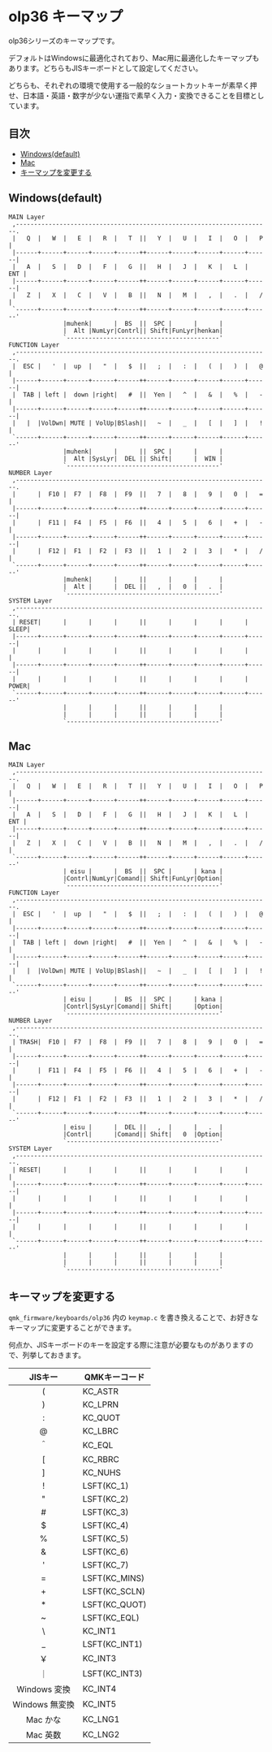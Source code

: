 # olp36 キーマップ

olp36シリーズのキーマップです。

デフォルトはWindowsに最適化されており、Mac用に最適化したキーマップもあります。どちらもJISキーボードとして設定してください。

どちらも、それぞれの環境で使用する一般的なショートカットキーが素早く押せ、日本語・英語・数字が少ない運指で素早く入力・変換できることを目標としています。

## 目次

<!-- vim-markdown-toc GFM -->

* [Windows(default)](#windows(default))
* [Mac](#mac)
* [キーマップを変更する](#キーマップを変更する)

<!-- vim-markdown-toc -->

## Windows(default)

```
MAIN Layer
 ,----------------------------------------------------------------------.
 |   Q  |   W  |   E  |   R  |   T  ||   Y  |   U  |   I  |   O  |   P  |
 |------+------+------+------+------++------+------+------+------+------|
 |   A  |   S  |   D  |   F  |   G  ||   H  |   J  |   K  |   L  |  ENT |
 |------+------+------+------+------++------+------+------+------+------|
 |   Z  |   X  |   C  |   V  |   B  ||   N  |   M  |   ,  |   .  |   /  |
 `------+------+------+------+------++------+------+------+------+------'
               |muhenk|      |  BS  ||  SPC |      |      |
               |  Alt |NumLyr|Contrl|| Shift|FunLyr|henkan|
               `------------------------------------------'
FUNCTION Layer
 ,----------------------------------------------------------------------.
 |  ESC |   '  |  up  |   "  |   $  ||   ;  |   :  |   (  |   )  |   @  |
 |------+------+------+------+------++------+------+------+------+------|
 |  TAB | left |  down |right|   #  ||  Yen |   ^  |   &  |   %  |   -  |
 |------+------+------+------+------++------+------+------+------+------|
 |   |  |VolDwn| MUTE | VolUp|BSlash||   ~  |   _  |   [  |   ]  |   !  |
 `------+------+------+------+------++------+------+------+------+------'
               |muhenk|      |      ||  SPC |      |      |
               |  Alt |SysLyr|  DEL || Shift|      |  WIN |
               `------------------------------------------'
NUMBER Layer
 ,----------------------------------------------------------------------.
 |      |  F10 |  F7  |  F8  |  F9  ||   7  |   8  |   9  |   0  |   =  |
 |------+------+------+------+------++------+------+------+------+------|
 |      |  F11 |  F4  |  F5  |  F6  ||   4  |   5  |   6  |   +  |   -  |
 |------+------+------+------+------++------+------+------+------+------|
 |      |  F12 |  F1  |  F2  |  F3  ||   1  |   2  |   3  |   *  |   /  |
 `------+------+------+------+------++------+------+------+------+------'
               |muhenk|      |      ||      |      |      |
               |  Alt |      |  DEL ||   ,  |   0  |   .  |
               `------------------------------------------'
SYSTEM Layer
 ,----------------------------------------------------------------------.
 | RESET|      |      |      |      ||      |      |      |      | SLEEP|
 |------+------+------+------+------++------+------+------+------+------|
 |      |      |      |      |      ||      |      |      |      |      |
 |------+------+------+------+------++------+------+------+------+------|
 |      |      |      |      |      ||      |      |      |      | POWER|
 `------+------+------+------+------++------+------+------+------+------'
               |      |      |      ||      |      |      |
               |      |      |      ||      |      |      |
               `------------------------------------------'
```

## Mac

```
MAIN Layer
 ,----------------------------------------------------------------------.
 |   Q  |   W  |   E  |   R  |   T  ||   Y  |   U  |   I  |   O  |   P  |
 |------+------+------+------+------++------+------+------+------+------|
 |   A  |   S  |   D  |   F  |   G  ||   H  |   J  |   K  |   L  |  ENT |
 |------+------+------+------+------++------+------+------+------+------|
 |   Z  |   X  |   C  |   V  |   B  ||   N  |   M  |   ,  |   .  |   /  |
 `------+------+------+------+------++------+------+------+------+------'
               | eisu |      |  BS  ||  SPC |      | kana |
               |Contrl|NumLyr|Comand|| Shift|FunLyr|Option|
               `------------------------------------------'
FUNCTION Layer
 ,----------------------------------------------------------------------.
 |  ESC |   '  |  up  |   "  |   $  ||   ;  |   :  |   (  |   )  |   @  |
 |------+------+------+------+------++------+------+------+------+------|
 |  TAB | left |  down |right|   #  ||  Yen |   ^  |   &  |   %  |   -  |
 |------+------+------+------+------++------+------+------+------+------|
 |   |  |VolDwn| MUTE | VolUp|BSlash||   ~  |   _  |   [  |   ]  |   !  |
 `------+------+------+------+------++------+------+------+------+------'
               | eisu |      |  BS  ||  SPC |      | kana |
               |Contrl|SysLyr|Comand|| Shift|      |Option|
               `------------------------------------------'
NUMBER Layer
 ,----------------------------------------------------------------------.
 | TRASH|  F10 |  F7  |  F8  |  F9  ||   7  |   8  |   9  |   0  |   =  |
 |------+------+------+------+------++------+------+------+------+------|
 |      |  F11 |  F4  |  F5  |  F6  ||   4  |   5  |   6  |   +  |   -  |
 |------+------+------+------+------++------+------+------+------+------|
 |      |  F12 |  F1  |  F2  |  F3  ||   1  |   2  |   3  |   *  |   /  |
 `------+------+------+------+------++------+------+------+------+------'
               | eisu |      |  DEL ||   ,  |      |   .  |
               |Contrl|      |Comand|| Shift|   0  |Option|
               `------------------------------------------'
SYSTEM Layer
 ,----------------------------------------------------------------------.
 | RESET|      |      |      |      ||      |      |      |      |      |
 |------+------+------+------+------++------+------+------+------+------|
 |      |      |      |      |      ||      |      |      |      |      |
 |------+------+------+------+------++------+------+------+------+------|
 |      |      |      |      |      ||      |      |      |      |      |
 `------+------+------+------+------++------+------+------+------+------'
               |      |      |      ||      |      |      |
               |      |      |      ||      |      |      |
               `------------------------------------------'
```


## キーマップを変更する

`qmk_firmware/keyboards/olp36` 内の `keymap.c` を書き換えることで、お好きなキーマップに変更することができます。

何点か、JISキーボードのキーを設定する際に注意が必要なものがありますので、列挙しておきます。

| JISキー | QMKキーコード |
|:---:|----|
| ( | KC_ASTR |
| ) | KC_LPRN |
| : | KC_QUOT |
| @ | KC_LBRC |
| ＾ | KC_EQL |
| [ | KC_RBRC |
| ] | KC_NUHS |
| ! | LSFT(KC_1) |
| " | LSFT(KC_2) |
| # | LSFT(KC_3) |
| $ | LSFT(KC_4) |
| % | LSFT(KC_5) |
| & | LSFT(KC_6) |
| ' | LSFT(KC_7) |
| = | LSFT(KC_MINS) |
| + | LSFT(KC_SCLN) |
| * | LSFT(KC_QUOT) |
| ~ | LSFT(KC_EQL) |
| \ | KC_INT1 |
| _ | LSFT(KC_INT1) |
| ￥ | KC_INT3 |
| ｜ | LSFT(KC_INT3) |
| Windows 変換 | KC_INT4 |
| Windows 無変換 | KC_INT5 |
| Mac かな | KC_LNG1 |
| Mac 英数 | KC_LNG2 |